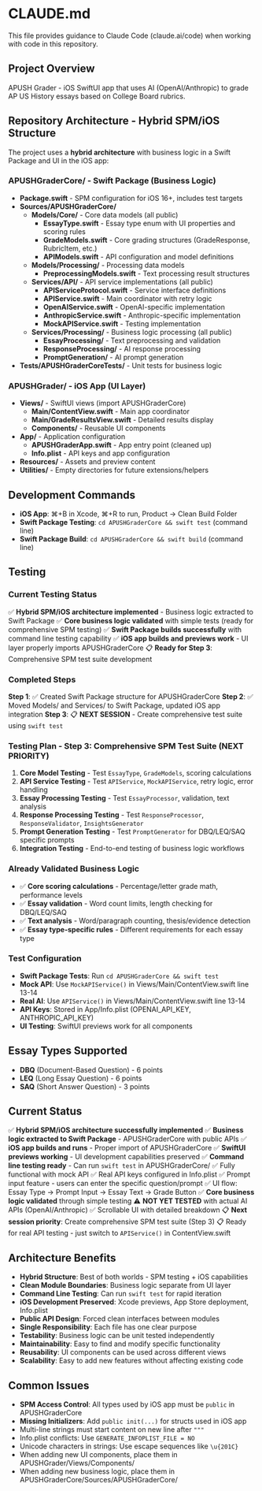 # CLAUDE.md

This file provides guidance to Claude Code (claude.ai/code) when working with code in this repository.

## Project Overview
APUSH Grader - iOS SwiftUI app that uses AI (OpenAI/Anthropic) to grade AP US History essays based on College Board rubrics.

## Repository Architecture - Hybrid SPM/iOS Structure
The project uses a **hybrid architecture** with business logic in a Swift Package and UI in the iOS app:

### **APUSHGraderCore/** - Swift Package (Business Logic)
- **Package.swift** - SPM configuration for iOS 16+, includes test targets
- **Sources/APUSHGraderCore/**
  - **Models/Core/** - Core data models (all public)
    - **EssayType.swift** - Essay type enum with UI properties and scoring rules
    - **GradeModels.swift** - Core grading structures (GradeResponse, RubricItem, etc.)
    - **APIModels.swift** - API configuration and model definitions
  - **Models/Processing/** - Processing data models  
    - **PreprocessingModels.swift** - Text processing result structures
  - **Services/API/** - API service implementations (all public)
    - **APIServiceProtocol.swift** - Service interface definitions
    - **APIService.swift** - Main coordinator with retry logic
    - **OpenAIService.swift** - OpenAI-specific implementation
    - **AnthropicService.swift** - Anthropic-specific implementation  
    - **MockAPIService.swift** - Testing implementation
  - **Services/Processing/** - Business logic processing (all public)
    - **EssayProcessing/** - Text preprocessing and validation
    - **ResponseProcessing/** - AI response processing  
    - **PromptGeneration/** - AI prompt generation
- **Tests/APUSHGraderCoreTests/** - Unit tests for business logic

### **APUSHGrader/** - iOS App (UI Layer)
- **Views/** - SwiftUI views (import APUSHGraderCore)
  - **Main/ContentView.swift** - Main app coordinator
  - **Main/GradeResultsView.swift** - Detailed results display
  - **Components/** - Reusable UI components
- **App/** - Application configuration
  - **APUSHGraderApp.swift** - App entry point (cleaned up)
  - **Info.plist** - API keys and app configuration
- **Resources/** - Assets and preview content
- **Utilities/** - Empty directories for future extensions/helpers

## Development Commands
- **iOS App**: ⌘+B in Xcode, ⌘+R to run, Product → Clean Build Folder
- **Swift Package Testing**: `cd APUSHGraderCore && swift test` (command line)
- **Swift Package Build**: `cd APUSHGraderCore && swift build` (command line)

## Testing

### **Current Testing Status** 
✅ **Hybrid SPM/iOS architecture implemented** - Business logic extracted to Swift Package
✅ **Core business logic validated** with simple tests (ready for comprehensive SPM testing)
✅ **Swift Package builds successfully** with command line testing capability
✅ **iOS app builds and previews work** - UI layer properly imports APUSHGraderCore
📋 **Ready for Step 3**: Comprehensive SPM test suite development

### **Completed Steps**
**Step 1**: ✅ Created Swift Package structure for APUSHGraderCore
**Step 2**: ✅ Moved Models/ and Services/ to Swift Package, updated iOS app integration
**Step 3**: 📋 **NEXT SESSION** - Create comprehensive test suite using `swift test`

### **Testing Plan - Step 3: Comprehensive SPM Test Suite (NEXT PRIORITY)**
1. **Core Model Testing** - Test `EssayType`, `GradeModels`, scoring calculations
2. **API Service Testing** - Test `APIService`, `MockAPIService`, retry logic, error handling  
3. **Essay Processing Testing** - Test `EssayProcessor`, validation, text analysis
4. **Response Processing Testing** - Test `ResponseProcessor`, `ResponseValidator`, `InsightsGenerator`
5. **Prompt Generation Testing** - Test `PromptGenerator` for DBQ/LEQ/SAQ specific prompts
6. **Integration Testing** - End-to-end testing of business logic workflows

### **Already Validated Business Logic**
- ✅ **Core scoring calculations** - Percentage/letter grade math, performance levels
- ✅ **Essay validation** - Word count limits, length checking for DBQ/LEQ/SAQ
- ✅ **Text analysis** - Word/paragraph counting, thesis/evidence detection
- ✅ **Essay type-specific rules** - Different requirements for each essay type

### **Test Configuration**
- **Swift Package Tests**: Run `cd APUSHGraderCore && swift test`
- **Mock API**: Use `MockAPIService()` in Views/Main/ContentView.swift line 13-14
- **Real AI**: Use `APIService()` in Views/Main/ContentView.swift line 13-14  
- **API Keys**: Stored in App/Info.plist (OPENAI_API_KEY, ANTHROPIC_API_KEY)
- **UI Testing**: SwiftUI previews work for all components

## Essay Types Supported
- **DBQ** (Document-Based Question) - 6 points
- **LEQ** (Long Essay Question) - 6 points  
- **SAQ** (Short Answer Question) - 3 points

## Current Status
✅ **Hybrid SPM/iOS architecture successfully implemented**
✅ **Business logic extracted to Swift Package** - APUSHGraderCore with public APIs
✅ **iOS app builds and runs** - Proper import of APUSHGraderCore 
✅ **SwiftUI previews working** - UI development capabilities preserved
✅ **Command line testing ready** - Can run `swift test` in APUSHGraderCore/
✅ Fully functional with mock API
✅ Real API keys configured in Info.plist
✅ Prompt input feature - users can enter the specific question/prompt
✅ UI flow: Essay Type → Prompt Input → Essay Text → Grade Button
✅ **Core business logic validated** through simple testing
⚠️ **NOT YET TESTED** with actual AI APIs (OpenAI/Anthropic)
✅ Scrollable UI with detailed breakdown
📋 **Next session priority**: Create comprehensive SPM test suite (Step 3)
📋 Ready for real API testing - just switch to `APIService()` in ContentView.swift

## Architecture Benefits
- **Hybrid Structure**: Best of both worlds - SPM testing + iOS capabilities
- **Clean Module Boundaries**: Business logic separate from UI layer
- **Command Line Testing**: Can run `swift test` for rapid iteration
- **iOS Development Preserved**: Xcode previews, App Store deployment, Info.plist
- **Public API Design**: Forced clean interfaces between modules
- **Single Responsibility**: Each file has one clear purpose  
- **Testability**: Business logic can be unit tested independently
- **Maintainability**: Easy to find and modify specific functionality
- **Reusability**: UI components can be used across different views
- **Scalability**: Easy to add new features without affecting existing code

## Common Issues
- **SPM Access Control**: All types used by iOS app must be `public` in APUSHGraderCore
- **Missing Initializers**: Add `public init(...)` for structs used in iOS app
- Multi-line strings must start content on new line after `"""`
- Info.plist conflicts: Use `GENERATE_INFOPLIST_FILE = NO`
- Unicode characters in strings: Use escape sequences like `\u{201C}`
- When adding new UI components, place them in APUSHGrader/Views/Components/
- When adding new business logic, place them in APUSHGraderCore/Sources/APUSHGraderCore/
